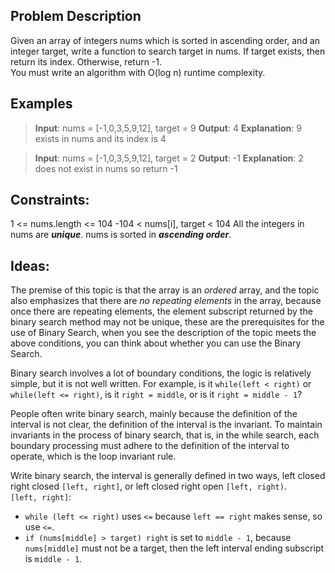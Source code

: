 ## Problem Description

Given an array of integers nums which is sorted in ascending order, and an integer target, write a function to search target in nums. If target exists, then return its index. Otherwise, return -1.  
You must write an algorithm with O(log n) runtime complexity.  


## Examples

>**Input**: nums = [-1,0,3,5,9,12], target = 9
>**Output**: 4
>**Explanation**: 9 exists in nums and its index is 4

>**Input**: nums = [-1,0,3,5,9,12], target = 2
>**Output**: -1
>**Explanation**: 2 does not exist in nums so return -1


## Constraints:

1 <= nums.length <= 104
-104 < nums[i], target < 104
All the integers in nums are ***unique***.
nums is sorted in ***ascending order***.

## Ideas:

The premise of this topic is that the array is an *ordered* array, and the topic also emphasizes that there are *no repeating elements* in the array, because once there are repeating elements, the element subscript returned by the binary search method may not be unique, these are the prerequisites for the use of Binary Search, when you see the description of the topic meets the above conditions, you can think about whether you can use the Binary Search.  

Binary search involves a lot of boundary conditions, the logic is relatively simple, but it is not well written. For example, is it `while(left < right)` or `while(left <= right)`, is it `right = middle`, or is it `right = middle - 1`?  

People often write binary search, mainly because the definition of the interval is not clear, the definition of the interval is the invariant. To maintain invariants in the process of binary search, that is, in the while search, each boundary processing must adhere to the definition of the interval to operate, which is the loop invariant rule.  

Write binary search, the interval is generally defined in two ways, left closed right closed `[left, right]`, or left closed right open `[left, right)`.  
`[left, right]`: 
- `while (left <= right)` uses `<=` because `left == right` makes sense, so use `<=`.
- `if (nums[middle] > target) right` is set to `middle - 1`, because `nums[middle]` must not be a target, then the left interval ending subscript is `middle - 1`.
